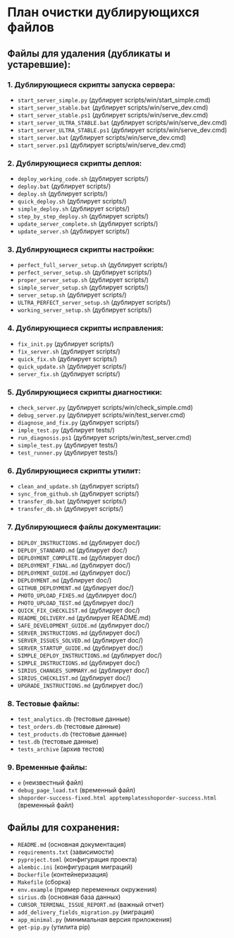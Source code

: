 # План очистки дублирующихся файлов

## Файлы для удаления (дубликаты и устаревшие):

### 1. Дублирующиеся скрипты запуска сервера:
- `start_server_simple.py` (дублирует scripts/win/start_simple.cmd)
- `start_server_stable.bat` (дублирует scripts/win/serve_dev.cmd)
- `start_server_stable.ps1` (дублирует scripts/win/serve_dev.cmd)
- `start_server_ULTRA_STABLE.bat` (дублирует scripts/win/serve_dev.cmd)
- `start_server_ULTRA_STABLE.ps1` (дублирует scripts/win/serve_dev.cmd)
- `start_server.bat` (дублирует scripts/win/serve_dev.cmd)
- `start_server.ps1` (дублирует scripts/win/serve_dev.cmd)

### 2. Дублирующиеся скрипты деплоя:
- `deploy_working_code.sh` (дублирует scripts/)
- `deploy.bat` (дублирует scripts/)
- `deploy.sh` (дублирует scripts/)
- `quick_deploy.sh` (дублирует scripts/)
- `simple_deploy.sh` (дублирует scripts/)
- `step_by_step_deploy.sh` (дублирует scripts/)
- `update_server_complete.sh` (дублирует scripts/)
- `update_server.sh` (дублирует scripts/)

### 3. Дублирующиеся скрипты настройки:
- `perfect_full_server_setup.sh` (дублирует scripts/)
- `perfect_server_setup.sh` (дублирует scripts/)
- `proper_server_setup.sh` (дублирует scripts/)
- `simple_server_setup.sh` (дублирует scripts/)
- `server_setup.sh` (дублирует scripts/)
- `ULTRA_PERFECT_server_setup.sh` (дублирует scripts/)
- `working_server_setup.sh` (дублирует scripts/)

### 4. Дублирующиеся скрипты исправления:
- `fix_init.py` (дублирует scripts/)
- `fix_server.sh` (дублирует scripts/)
- `quick_fix.sh` (дублирует scripts/)
- `quick_update.sh` (дублирует scripts/)
- `server_fix.sh` (дублирует scripts/)

### 5. Дублирующиеся скрипты диагностики:
- `check_server.py` (дублирует scripts/win/check_simple.cmd)
- `debug_server.py` (дублирует scripts/win/test_server.cmd)
- `diagnose_and_fix.py` (дублирует scripts/)
- `imple_test.py` (дублирует tests/)
- `run_diagnosis.ps1` (дублирует scripts/win/test_server.cmd)
- `simple_test.py` (дублирует tests/)
- `test_runner.py` (дублирует tests/)

### 6. Дублирующиеся скрипты утилит:
- `clean_and_update.sh` (дублирует scripts/)
- `sync_from_github.sh` (дублирует scripts/)
- `transfer_db.bat` (дублирует scripts/)
- `transfer_db.sh` (дублирует scripts/)

### 7. Дублирующиеся файлы документации:
- `DEPLOY_INSTRUCTIONS.md` (дублирует doc/)
- `DEPLOY_STANDARD.md` (дублирует doc/)
- `DEPLOYMENT_COMPLETE.md` (дублирует doc/)
- `DEPLOYMENT_FINAL.md` (дублирует doc/)
- `DEPLOYMENT_GUIDE.md` (дублирует doc/)
- `DEPLOYMENT.md` (дублирует doc/)
- `GITHUB_DEPLOYMENT.md` (дублирует doc/)
- `PHOTO_UPLOAD_FIXES.md` (дублирует doc/)
- `PHOTO_UPLOAD_TEST.md` (дублирует doc/)
- `QUICK_FIX_CHECKLIST.md` (дублирует doc/)
- `README_DELIVERY.md` (дублирует README.md)
- `SAFE_DEVELOPMENT_GUIDE.md` (дублирует doc/)
- `SERVER_INSTRUCTIONS.md` (дублирует doc/)
- `SERVER_ISSUES_SOLVED.md` (дублирует doc/)
- `SERVER_STARTUP_GUIDE.md` (дублирует doc/)
- `SIMPLE_DEPLOY_INSTRUCTIONS.md` (дублирует doc/)
- `SIMPLE_INSTRUCTIONS.md` (дублирует doc/)
- `SIRIUS_CHANGES_SUMMARY.md` (дублирует doc/)
- `SIRIUS_CHECKLIST.md` (дублирует doc/)
- `UPGRADE_INSTRUCTIONS.md` (дублирует doc/)

### 8. Тестовые файлы:
- `test_analytics.db` (тестовые данные)
- `test_orders.db` (тестовые данные)
- `test_products.db` (тестовые данные)
- `test.db` (тестовые данные)
- `tests_archive` (архив тестов)

### 9. Временные файлы:
- `e` (неизвестный файл)
- `debug_page_load.txt` (временный файл)
- `shoporder-success-fixed.html apptemplatesshoporder-success.html` (временный файл)

## Файлы для сохранения:
- `README.md` (основная документация)
- `requirements.txt` (зависимости)
- `pyproject.toml` (конфигурация проекта)
- `alembic.ini` (конфигурация миграций)
- `Dockerfile` (контейнеризация)
- `Makefile` (сборка)
- `env.example` (пример переменных окружения)
- `sirius.db` (основная база данных)
- `CURSOR_TERMINAL_ISSUE_REPORT.md` (важный отчет)
- `add_delivery_fields_migration.py` (миграция)
- `app_minimal.py` (минимальная версия приложения)
- `get-pip.py` (утилита pip)
